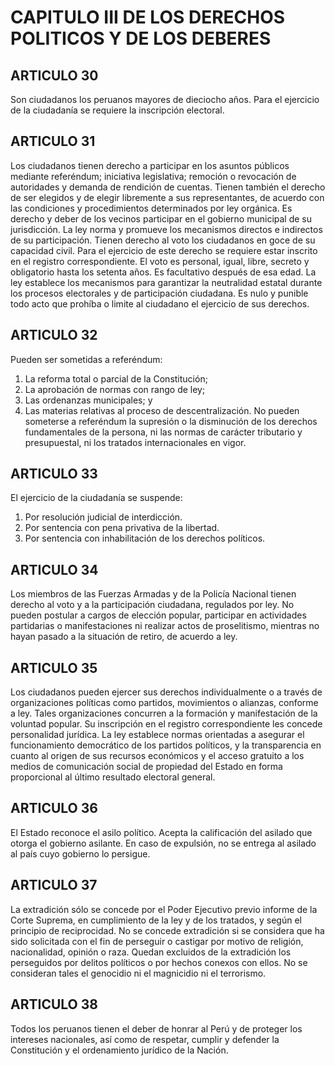 # CAPITULO III DE LOS DERECHOS POLITICOS Y DE LOS DEBERES
## ARTICULO 30
Son ciudadanos los peruanos mayores de dieciocho años. 
Para el ejercicio de la ciudadanía se requiere la inscripción electoral. 


## ARTICULO 31
Los ciudadanos tienen derecho a participar en los asuntos públicos mediante referéndum; iniciativa legislativa; remoción o revocación de autoridades y demanda de rendición de cuentas. 
Tienen también el derecho de ser elegidos y de elegir libremente a sus representantes, de acuerdo con las condiciones y procedimientos determinados por ley orgánica. 
Es derecho y deber de los vecinos participar en el gobierno municipal de su jurisdicción. 
La ley norma y promueve los mecanismos directos e indirectos de su participación. 
Tienen derecho al voto los ciudadanos en goce de su capacidad civil. 
Para el ejercicio de este derecho se requiere estar inscrito en el registro correspondiente. 
El voto es personal, igual, libre, secreto y obligatorio hasta los setenta años. 
Es facultativo después de esa edad. 
La ley establece los mecanismos para garantizar la neutralidad estatal durante los procesos electorales y de participación ciudadana. 
Es nulo y punible todo acto que prohíba o limite al ciudadano el ejercicio de sus derechos.  


## ARTICULO 32
Pueden ser sometidas a referéndum:  
1. La reforma total o parcial de la Constitución; 
2. La aprobación de normas con rango de ley; 
3. Las ordenanzas municipales; y  
4. Las materias relativas al proceso de descentralización. No pueden someterse a referéndum la supresión o la disminución de los derechos fundamentales de la persona, ni las normas de carácter tributario y presupuestal, ni los tratados internacionales en vigor. 


## ARTICULO 33
El ejercicio de la ciudadanía se suspende:  
1. Por resolución judicial de interdicción. 
2. Por sentencia con pena privativa de la libertad. 
3. Por sentencia con inhabilitación de los derechos políticos. 


## ARTICULO 34
Los miembros de las Fuerzas Armadas y de la Policía Nacional tienen derecho al voto y a la participación ciudadana, regulados por ley. 
No pueden postular a cargos de elección popular, participar en actividades partidarias o manifestaciones ni realizar actos de proselitismo, mientras no hayan pasado a la situación de retiro, de acuerdo a ley. 


## ARTICULO 35
Los ciudadanos pueden ejercer sus derechos individualmente o a través de organizaciones políticas como partidos, movimientos o alianzas, conforme a ley. 
Tales organizaciones concurren a la formación y manifestación de la voluntad popular. 
Su inscripción en el registro correspondiente les concede personalidad jurídica. 
La ley establece normas orientadas a asegurar el funcionamiento democrático de los partidos políticos, y la transparencia en cuanto al origen de sus recursos económicos y el acceso gratuito a los medios de comunicación social de propiedad del Estado en forma proporcional al último resultado electoral general. 


## ARTICULO 36
El Estado reconoce el asilo político. 
Acepta la calificación del asilado que otorga el gobierno asilante. 
En caso de expulsión, no se entrega al asilado al país cuyo gobierno lo persigue. 


## ARTICULO 37
La extradición sólo se concede por el Poder Ejecutivo previo informe de la Corte Suprema, en cumplimiento de la ley y de los tratados, y según el principio de reciprocidad. 
No se concede extradición si se considera que ha sido solicitada con el fin de perseguir o castigar por motivo de religión, nacionalidad, opinión o raza. 
Quedan excluidos de la extradición los perseguidos por delitos políticos o por hechos conexos con ellos. 
No se consideran tales el genocidio ni el magnicidio ni el terrorismo. 


## ARTICULO 38
Todos los peruanos tienen el deber de honrar al Perú y de proteger los intereses nacionales, así como de respetar, cumplir y defender la Constitución y el ordenamiento jurídico de la Nación. 


